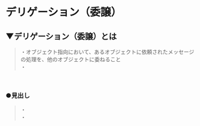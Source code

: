 # デリゲーション（委譲）

## ▼デリゲーション（委譲）とは
>・オブジェクト指向において、あるオブジェクトに依頼されたメッセージの処理を、他のオブジェクトに委ねること<br>
>・<br>
<br>

### ●見出し
>・<br>
>・<br>
<br>
